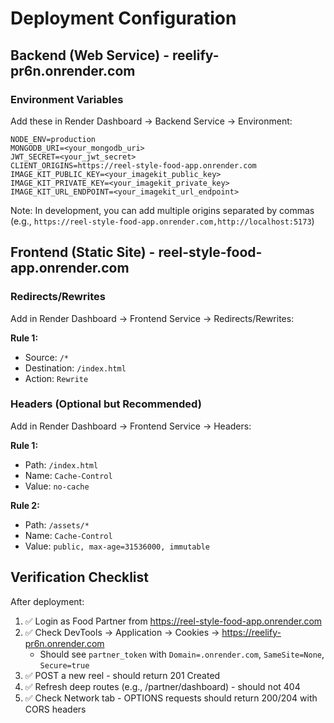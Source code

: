 # Deployment Configuration

## Backend (Web Service) - reelify-pr6n.onrender.com

### Environment Variables

Add these in Render Dashboard → Backend Service → Environment:

```
NODE_ENV=production
MONGODB_URI=<your_mongodb_uri>
JWT_SECRET=<your_jwt_secret>
CLIENT_ORIGINS=https://reel-style-food-app.onrender.com
IMAGE_KIT_PUBLIC_KEY=<your_imagekit_public_key>
IMAGE_KIT_PRIVATE_KEY=<your_imagekit_private_key>
IMAGE_KIT_URL_ENDPOINT=<your_imagekit_url_endpoint>
```

Note: In development, you can add multiple origins separated by commas (e.g., `https://reel-style-food-app.onrender.com,http://localhost:5173`)

## Frontend (Static Site) - reel-style-food-app.onrender.com

### Redirects/Rewrites

Add in Render Dashboard → Frontend Service → Redirects/Rewrites:

**Rule 1:**

- Source: `/*`
- Destination: `/index.html`
- Action: `Rewrite`

### Headers (Optional but Recommended)

Add in Render Dashboard → Frontend Service → Headers:

**Rule 1:**

- Path: `/index.html`
- Name: `Cache-Control`
- Value: `no-cache`

**Rule 2:**

- Path: `/assets/*`
- Name: `Cache-Control`
- Value: `public, max-age=31536000, immutable`

## Verification Checklist

After deployment:

1. ✅ Login as Food Partner from https://reel-style-food-app.onrender.com
2. ✅ Check DevTools → Application → Cookies → https://reelify-pr6n.onrender.com
   - Should see `partner_token` with `Domain=.onrender.com`, `SameSite=None`, `Secure=true`
3. ✅ POST a new reel - should return 201 Created
4. ✅ Refresh deep routes (e.g., /partner/dashboard) - should not 404
5. ✅ Check Network tab - OPTIONS requests should return 200/204 with CORS headers
